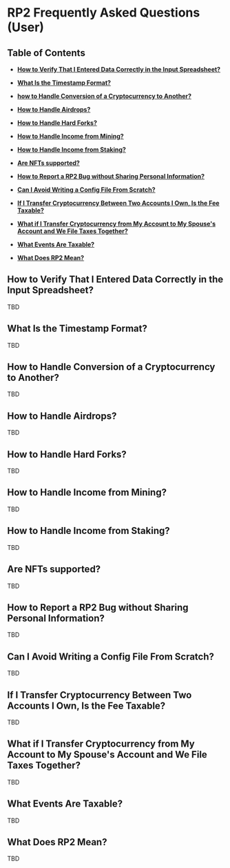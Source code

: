 <!--- Copyright 2021 eprbell --->

<!--- Licensed under the Apache License, Version 2.0 (the "License"); --->
<!--- you may not use this file except in compliance with the License. --->
<!--- You may obtain a copy of the License at --->

<!---     http://www.apache.org/licenses/LICENSE-2.0 --->

<!--- Unless required by applicable law or agreed to in writing, software --->
<!--- distributed under the License is distributed on an "AS IS" BASIS, --->
<!--- WITHOUT WARRANTIES OR CONDITIONS OF ANY KIND, either express or implied. --->
<!--- See the License for the specific language governing permissions and --->
<!--- limitations under the License. --->

# RP2 Frequently Asked Questions (User)

## Table of Contents

* **[How to Verify That I Entered Data Correctly in the Input Spreadsheet?](#how-to-verify-that-i-entered-data-correctly-in-the-input-spreadsheet)**
* **[What Is the Timestamp Format?](#what-is-the-timestamp-format)**
* **[how to Handle Conversion of a Cryptocurrency to Another?](#how-to-handle-conversion-of-a-cryptocurrency-to-another)**
* **[How to Handle Airdrops?](#how-to-handle-airdrops)**
* **[How to Handle Hard Forks?](#how-to-handle-hard-forks)**
* **[How to Handle Income from Mining?](#how-to-handle-income-from-mining)**
* **[How to Handle Income from Staking?](#how-to-handle-income-from-staking)**
* **[Are NFTs supported?](#are-nfts-supported)**

* **[How to Report a RP2 Bug without Sharing Personal Information?](#how-to-report-a-rp2-bug-without-sharing-personal-information)**

* **[Can I Avoid Writing a Config File From Scratch?](#can-i-avoid-writing-a-config-file-from-scratch)**

* **[If I Transfer Cryptocurrency Between Two Accounts I Own, Is the Fee Taxable?](#if-i-transfer-cryptocurrency-between-two-accounts-i-own-is-the-fee-taxable)**
* **[What if I Transfer Cryptocurrency from My Account to My Spouse's Account and We File Taxes Together?](#what-if-i-transfer-cryptocurrency-from-my-account-to-my-spouses-account-and-we-file-taxes-together)**
* **[What Events Are Taxable?](#what-events-are-taxable)**

* **[What Does RP2 Mean?](#what-does-rp2-mean)**

## How to Verify That I Entered Data Correctly in the Input Spreadsheet?
TBD
## What Is the Timestamp Format?
TBD
## How to Handle Conversion of a Cryptocurrency to Another?
TBD
## How to Handle Airdrops?
TBD
## How to Handle Hard Forks?
TBD
## How to Handle Income from Mining?
TBD
## How to Handle Income from Staking?
TBD
## Are NFTs supported?
TBD

## How to Report a RP2 Bug without Sharing Personal Information?
TBD

## Can I Avoid Writing a Config File From Scratch?
TBD

## If I Transfer Cryptocurrency Between Two Accounts I Own, Is the Fee Taxable?
TBD
## What if I Transfer Cryptocurrency from My Account to My Spouse's Account and We File Taxes Together?
TBD

## What Events Are Taxable?
TBD

## What Does RP2 Mean?
TBD
